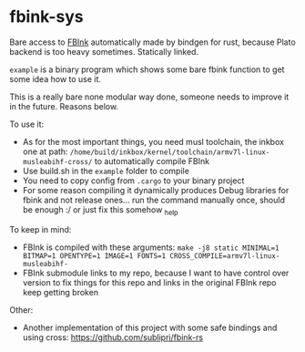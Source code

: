 # fbink-sys
Bare access to [FBInk](https://github.com/NiLuJe/FBInk) automatically made by bindgen for rust, because Plato backend is too heavy sometimes. Statically linked.

`example` is a binary program which shows some bare fbink function to get some idea how to use it.

This is a really bare none modular way done, someone needs to improve it in the future. Reasons below.

To use it:
- As for the most important things, you need musl toolchain, the inkbox one at path: `/home/build/inkbox/kernel/toolchain/armv7l-linux-musleabihf-cross/` to automatically compile FBInk
- Use build.sh in the `example` folder to compile
- You need to copy config from `.cargo` to your binary project
- For some reason compiling it dynamically produces Debug libraries for fbink and not release ones... run the command manually once, should be enough :/ or just fix this somehow <sub>help</sub>

To keep in mind:
- FBInk is compiled with these arguments: `make -j8 static MINIMAL=1 BITMAP=1 OPENTYPE=1 IMAGE=1 FONTS=1 CROSS_COMPILE=armv7l-linux-musleabihf-`
- FBInk submodule links to my repo, because I want to have control over version to fix things for this repo and links in the original FBInk repo keep getting broken

Other:
- Another implementation of this project with some safe bindings and using cross: https://github.com/sublipri/fbink-rs
